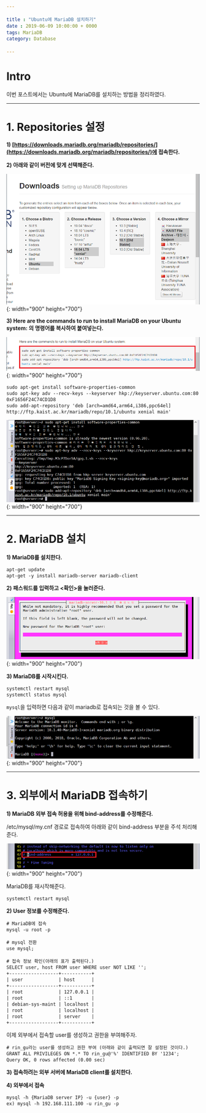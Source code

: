 ```yaml
---

title : "Ubuntu에 MariaDB 설치하기"
date : 2019-06-09 10:00:00 + 0000
tags: MariaDB
category: Database

---
```


# Intro
이번 포스트에서는 Ubuntu에 MariaDB를 설치하는 방법을 정리하였다.

***

# 1. Repositories 설정

**1) [https://downloads.mariadb.org/mariadb/repositories/](https://downloads.mariadb.org/mariadb/repositories/)에 접속한다.**

**2) 아래와 같이 버전에 맞게 선택해준다.**

![MriaDB1](/assets/images/2019-06-09-MariaDB1/1.png){: width="900" height="700"}

**3) Here are the commands to run to install MariaDB on your Ubuntu system: 의 명령어를 복사하여 붙여넣는다.**

![MriaDB2](/assets/images/2019-06-09-MariaDB1/2.png){: width="900" height="700"}

```
sudo apt-get install software-properties-common
sudo apt-key adv --recv-keys --keyserver hkp://keyserver.ubuntu.com:80 0xF1656F24C74CD1D8
sudo add-apt-repository 'deb [arch=amd64,arm64,i386,ppc64el] http://ftp.kaist.ac.kr/mariadb/repo/10.1/ubuntu xenial main'
```

![MriaDB3](/assets/images/2019-06-09-MariaDB1/3.png){: width="900" height="700"}

***

# 2. MariaDB 설치

**1) MariaDB를 설치한다.**

```
apt-get update
apt-get -y install mariadb-server mariadb-client
```

**2) 패스워드를 입력하고 <확인>을 눌러준다.**

![MriaDB4](/assets/images/2019-06-09-MariaDB1/4.png){: width="900" height="700"}

**3) MariaDB를 시작시킨다.**

```
systemctl restart mysql
systemctl status mysql
```

`mysql`을 입력하면 다음과 같이 mariadb로 접속되는 것을 볼 수 있다.

![MriaDB5](/assets/images/2019-06-09-MariaDB1/5.png){: width="900" height="700"}

***

# 3. 외부에서 MariaDB 접속하기

**1) MariaDB 외부 접속 허용을 위해 bind-address를 수정해준다.**

/etc/mysql/my.cnf 경로로 접속하여 아래와 같이 bind-address 부분을 주석 처리해준다.

![MriaDB6](/assets/images/2019-06-09-MariaDB1/6.png){: width="900" height="700"}

MariaDB를 재시작해준다.

```
systemctl restart mysql
```

**2) User 정보를 수정해준다.**

```
# MariaDB에 접속
mysql -u root -p

# mysql 전환
use mysql;

# 접속 정보 확인(아래의 표가 출력된다.)
SELECT user, host FROM user WHERE user NOT LIKE '';
+------------------+-----------+
| user             | host      |
+------------------+-----------+
| root             | 127.0.0.1 |
| root             | ::1       |
| debian-sys-maint | localhost |
| root             | localhost |
| root             | server    |
+------------------+-----------+
```

이제 외부에서 접속할 user를 생성하고 권한을 부여해주자.

```
# rin_gu라는 user를 생성하고 권한 부여 (아래와 같이 출력되면 잘 설정된 것이다.)
GRANT ALL PRIVILEGES ON *.* TO rin_gu@'%' IDENTIFIED BY '1234';
Query OK, 0 rows affected (0.00 sec)
```

**3) 접속하려는 외부 서버에 MariaDB client를 설치한다.**

**4) 외부에서 접속**

```
mysql -h {MariaDB server IP} -u {user} -p
ex) mysql -h 192.168.111.100 -u rin_gu -p
```
